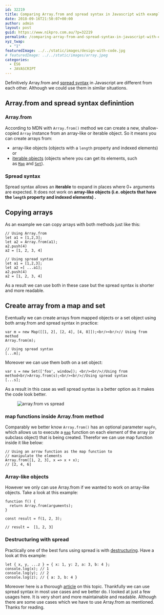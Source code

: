 ```yaml
---
id: 32219
title: Comparing Array.from and spread syntax in Javascript with examples
date: 2018-09-16T21:50:07+00:00
author: admin
layout: post
guid: https://www.nikpro.com.au/?p=32219
permalink: /comparing-array-from-and-spread-syntax-in-javascript-with-examples/
xyz_twap:
  - "1"
featuredImage: ../../static/images/design-with-code.jpg
# featuredImage: ../../static/images/array.jpeg
categories:
  - ES6
  - JAVASCRIPT
---
```


Definitively Array.from and [spread syntax](https://www.nikpro.com.au/what-is-spread-syntax-in-es6-and-how-to-use-it/) in Javascript are different from each other. Although we could use them in similar situations.

## Array.from and spread syntax definintion

### Array.from

According to MDN with `Array.from()` method we can create a new, shallow-copied `Array` instance from an array-like or iterable object. So it means you can create arrays from:

- array-like objects (objects with a `length` property and indexed elements) or
- [iterable objects](https://developer.mozilla.org/en-US/docs/Web/JavaScript/Guide/iterable) (objects where you can get its elements, such as [`Map`](https://developer.mozilla.org/en-US/docs/Web/JavaScript/Reference/Global_Objects/Map) and [`Set`](https://developer.mozilla.org/en-US/docs/Web/JavaScript/Reference/Global_Objects/Set)).

### Spread syntax

Spread syntax allows an **iterable** to expand in places where 0+ arguments are expected. It does not work on **array-like objects (i.e. objects that have the `length` property and indexed elements) .**

## Copying arrays

As an example we can copy arrays with both methods just like this:

```
// Using Array.from
let a1 = [1,2,3];
let a2 = Array.from(a1);
a2.push(4)
a2 = [1, 2, 3, 4]
```

```
// Using spread syntax
let a1 = [1,2,3];
let a2 =[ ...a1];
a2.push(4)
a2 = [1, 2, 3, 4]
```

As a result we can use both in these case but the spread syntax is shorter and more readable.

## Create array from a map and set

Eventually we can create arrays from mapped objects or a set object using both array.from and spread syntax in practice:

```
var m = new Map([[1, 2], [2, 4], [4, 8]]);<br/><br/>// Using from method
Array.from(m);

// Using spread syntax
[...m];
```

Moreover we can use them both on a set object:

```
var s = new Set(['foo', window]); <br/><br/>//Using from method<br/>Array.from(s);<br/><br/>//Using spread syntax
[...s];
```

As a result in this case as well spread syntax is a better option as it makes the code look better.

<div class="wp-block-image">
  <figure class="aligncenter"><img src="https://www.nikpro.com.auarrays.png" alt="array.from vs spread" class="wp-image-32228" srcset="https://testgatsby.localarrays.png 376w, https://testgatsby.localarrays-300x107.png 300w" sizes="(max-width: 376px) 100vw, 376px" />

</div>

### map functions inside Array.from method

Comparably we better know `Array.from()` has an optional parameter `mapFn`, which allows us to execute a [`map`](https://developer.mozilla.org/en-US/docs/Web/JavaScript/Reference/Global_Objects/Array/map) function on each element of the array (or subclass object) that is being created. Therefor we can use map function inside it like below:

```
// Using an arrow function as the map function to
// manipulate the elements
Array.from([1, 2, 3], x => x + x);
// [2, 4, 6]
```

### Array-like objects

However we only can use Array.from if we wanted to work on array-like objects. Take a look at this example:

```
function f() {
  return Array.from(arguments);
}

const result = f(1, 2, 3);

// result =  [1, 2, 3]
```

### Destructuring with spread

Practically one of the best funs using spread is with [destructuring](https://www.nikpro.com.au/using-es6-destructuring-in-react-application-codes/). Have a look at this example:

```
let { x, y, ...z } = { x: 1, y: 2, a: 3, b: 4 };
console.log(x); // 1
console.log(y); // 2
console.log(z); // { a: 3, b: 4 }

```

Moreover here is a thorough <a href="https://developer.mozilla.org/en-US/docs/Web/JavaScript/Reference/Operators/Destructuring_assignment" target="_blank" rel="noopener noreferrer">article</a> on this topic. Thankfully we can use spread syntax in most use cases and we better do. I looked at just a few usages here. It is very short and more maintainable and readable. Although there are some use cases which we have to use Array.from as mentioned. Thanks for reading.

